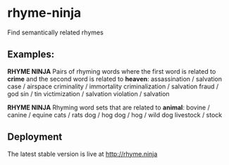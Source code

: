 # rhyme-ninja
Find semantically related rhymes

## Examples:

**RHYME NINJA**
Pairs of rhyming words where the first word is related to **crime** and the second word is related to **heaven**:
assassination / salvation
case / airspace
criminality / immortality
criminalization / salvation
fraud / god
sin / tin
victimization / salvation
violation / salvation

**RHYME NINJA**
Rhyming word sets that are related to **animal**:
bovine / canine / equine
cats / rats
dog / hog
dog / hog / wild dog
livestock / stock

## Deployment

The latest stable version is live at http://rhyme.ninja
